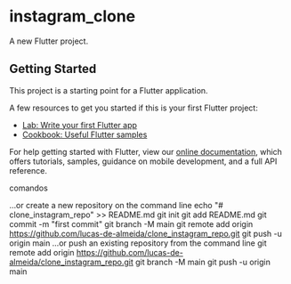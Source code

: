 # instagram_clone

A new Flutter project.

## Getting Started

This project is a starting point for a Flutter application.

A few resources to get you started if this is your first Flutter project:

- [Lab: Write your first Flutter app](https://flutter.dev/docs/get-started/codelab)
- [Cookbook: Useful Flutter samples](https://flutter.dev/docs/cookbook)

For help getting started with Flutter, view our
[online documentation](https://flutter.dev/docs), which offers tutorials,
samples, guidance on mobile development, and a full API reference.


comandos 

…or create a new repository on the command line
echo "# clone_instagram_repo" >> README.md
git init
git add README.md
git commit -m "first commit"
git branch -M main
git remote add origin https://github.com/lucas-de-almeida/clone_instagram_repo.git
git push -u origin main
…or push an existing repository from the command line
git remote add origin https://github.com/lucas-de-almeida/clone_instagram_repo.git
git branch -M main
git push -u origin main
